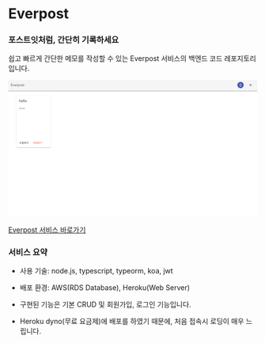 # Everpost

### 포스트잇처럼, 간단히 기록하세요

쉽고 빠르게 간단한 메모를 작성할 수 있는 Everpost 서비스의 백엔드 코드 레포지토리입니다.

![](image-1.png)

[Everpost 서비스 바로가기](https://everpost-front.herokuapp.com/)

### 서비스 요약

- 사용 기술: node.js, typescript, typeorm, koa, jwt

- 배포 환경: AWS(RDS Database), Heroku(Web Server)

- 구현된 기능은 기본 CRUD 및 회원가입, 로그인 기능입니다.

- Heroku dyno(무료 요금제)에 배포를 하였기 때문에, 처음 접속시 로딩이 매우 느립니다.
